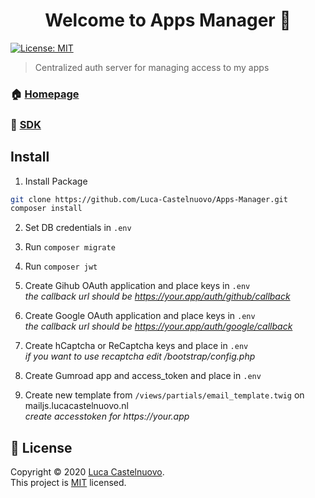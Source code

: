 <h1 align="center">Welcome to Apps Manager 👋</h1>
<p>
  <a href="https://github.com/Luca-Castelnuovo/Auth/blob/master/LICENSE" target="_blank">
    <img alt="License: MIT" src="https://img.shields.io/badge/License-MIT-yellow.svg" />
  </a>
</p>

> Centralized auth server for managing access to my apps

### 🏠 [Homepage](https://apps.lucacastelnuovo.nl)

### 💾 [SDK](https://apps.lucacastelnuovo.nl/sdk)

## Install

1. Install Package

```sh
git clone https://github.com/Luca-Castelnuovo/Apps-Manager.git
composer install
```

2. Set DB credentials in `.env`

3. Run `composer migrate`

4. Run `composer jwt`

5. Create Gihub OAuth application and place keys in `.env`  
   _the callback url should be https://your.app/auth/github/callback_

6. Create Google OAuth application and place keys in `.env`  
   _the callback url should be https://your.app/auth/google/callback_

7. Create hCaptcha or ReCaptcha keys and place in `.env`  
   _if you want to use recaptcha edit /bootstrap/config.php_

8. Create Gumroad app and access_token and place in `.env`

8. Create new template from `/views/partials/email_template.twig` on mailjs.lucacastelnuovo.nl  
   _create accesstoken for https://your.app_

## 📝 License

Copyright © 2020 [Luca Castelnuovo](https://github.com/Luca-Castelnuovo).<br />
This project is [MIT](https://github.com/Luca-Castelnuovo/Auth/blob/master/LICENSE) licensed.
